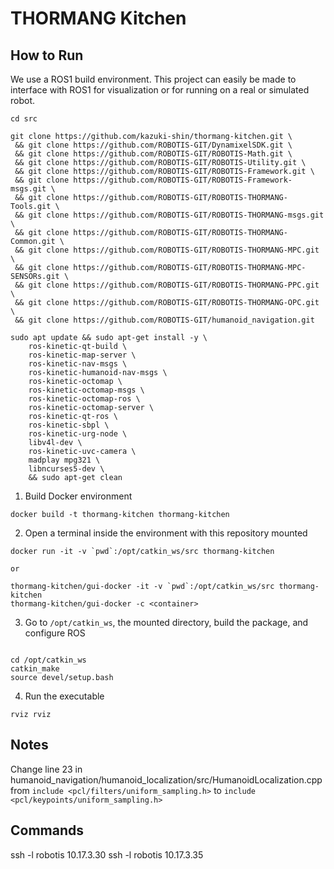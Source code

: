 # THORMANG Kitchen

## How to Run

We use a ROS1 build environment. This project can easily be made to interface with ROS1 for visualization or for running on a real or simulated robot.
```
cd src
```
```
git clone https://github.com/kazuki-shin/thormang-kitchen.git \
 && git clone https://github.com/ROBOTIS-GIT/DynamixelSDK.git \
 && git clone https://github.com/ROBOTIS-GIT/ROBOTIS-Math.git \
 && git clone https://github.com/ROBOTIS-GIT/ROBOTIS-Utility.git \
 && git clone https://github.com/ROBOTIS-GIT/ROBOTIS-Framework.git \
 && git clone https://github.com/ROBOTIS-GIT/ROBOTIS-Framework-msgs.git \
 && git clone https://github.com/ROBOTIS-GIT/ROBOTIS-THORMANG-Tools.git \
 && git clone https://github.com/ROBOTIS-GIT/ROBOTIS-THORMANG-msgs.git \
 && git clone https://github.com/ROBOTIS-GIT/ROBOTIS-THORMANG-Common.git \
 && git clone https://github.com/ROBOTIS-GIT/ROBOTIS-THORMANG-MPC.git \
 && git clone https://github.com/ROBOTIS-GIT/ROBOTIS-THORMANG-MPC-SENSORs.git \
 && git clone https://github.com/ROBOTIS-GIT/ROBOTIS-THORMANG-PPC.git \
 && git clone https://github.com/ROBOTIS-GIT/ROBOTIS-THORMANG-OPC.git \
 && git clone https://github.com/ROBOTIS-GIT/humanoid_navigation.git 
```

```
sudo apt update && sudo apt-get install -y \
    ros-kinetic-qt-build \
    ros-kinetic-map-server \
    ros-kinetic-nav-msgs \
    ros-kinetic-humanoid-nav-msgs \
    ros-kinetic-octomap \
    ros-kinetic-octomap-msgs \
    ros-kinetic-octomap-ros \
    ros-kinetic-octomap-server \
    ros-kinetic-qt-ros \
    ros-kinetic-sbpl \
    ros-kinetic-urg-node \
    libv4l-dev \
    ros-kinetic-uvc-camera \
    madplay mpg321 \
    libncurses5-dev \
    && sudo apt-get clean
```


1. Build Docker environment
```
docker build -t thormang-kitchen thormang-kitchen
```

2. Open a terminal inside the environment with this repository mounted
```
docker run -it -v `pwd`:/opt/catkin_ws/src thormang-kitchen

or 

thormang-kitchen/gui-docker -it -v `pwd`:/opt/catkin_ws/src thormang-kitchen
thormang-kitchen/gui-docker -c <container>
```

3. Go to `/opt/catkin_ws`, the mounted directory, build the package, and configure ROS
```

cd /opt/catkin_ws
catkin_make
source devel/setup.bash
```

4. Run the executable
```
rviz rviz
```

## Notes
Change line 23 in humanoid_navigation/humanoid_localization/src/HumanoidLocalization.cpp
 from `include <pcl/filters/uniform_sampling.h>` to `include <pcl/keypoints/uniform_sampling.h>`

## Commands
ssh -l robotis 10.17.3.30
ssh -l robotis 10.17.3.35
